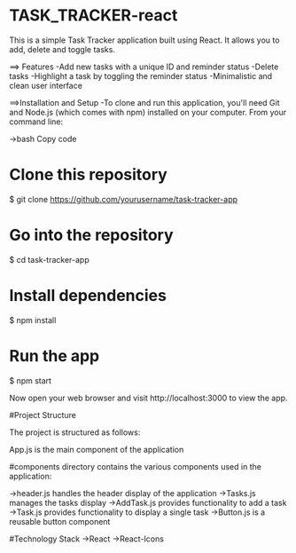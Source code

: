 # TASK_TRACKER-react
This is a simple Task Tracker application built using React. It allows you to add, delete and toggle tasks.

==> Features
-Add new tasks with a unique ID and reminder status
-Delete tasks
-Highlight a task by toggling the reminder status
-Minimalistic and clean user interface

==>Installation and Setup
-To clone and run this application, you'll need Git and Node.js (which comes with npm) installed on your computer.
From your command line:

->bash
Copy code

# Clone this repository

$ git clone https://github.com/yourusername/task-tracker-app

# Go into the repository

$ cd task-tracker-app

# Install dependencies

$ npm install

# Run the app

$ npm start

Now open your web browser and visit http://localhost:3000 to view the app.

#Project Structure

The project is structured as follows:

App.js is the main component of the application

#components directory contains the various components used in the application:

  ->header.js handles the header display of the application
  ->Tasks.js manages the tasks display
  ->AddTask.js provides functionality to add a task
  ->Task.js provides functionality to display a single task
  ->Button.js is a reusable button component

#Technology Stack
->React
->React-Icons

